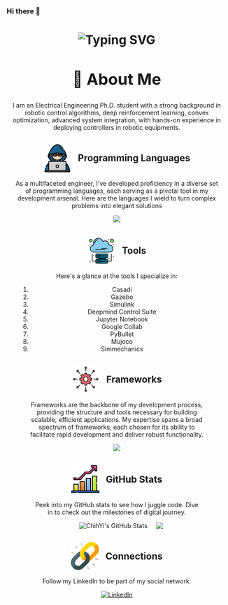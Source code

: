 ### Hi there 👋
<div align="center" style="max-width: 700px;">
    <h1>
        <img src="https://readme-typing-svg.herokuapp.com?font=Jetbrains+mono&size=40&duration=3000&color=7B68EE&center=true&vCenter=true&width=435&lines=I'm+SOHAM+SARKAR;This+is..;..my+Github..;" alt="Typing SVG"/>
    </h1>
    <h2 style="font-size: 36px;">🚀 About Me</h2>
    <p>I am an Electrical Engineering Ph.D. student with a strong background in robotic control algorithms, deep reinforcement learning, convex optimization, advanced system integration, with hands-on experience in deploying controllers in robotic equipments. </p>
</div>

<div align="center" style="max-width: 700px; margin: 15px;">
   <h2 style="display: flex; justify-content: center; align-items:center;" class="section-heading">
      <img src="hacker.png" style="width: 64px; height: 64px; margin-right: 15px;"> 
         Programming Languages
   </h2>
   <p> As a multifaceted engineer, I've developed proficiency in a diverse set of programming languages, each serving as a pivotal tool in my development arsenal. Here are the languages I wield to turn complex problems into elegant solutions</p>

<p align="center">
  <a href="https://skillicons.dev">
    <img src="https://skillicons.dev/icons?i=c,cpp,matlab,html,css,javascript,java,python,r,bash" />
  </a>
</p>



<div align="center" style="max-width: 700px; margin: 15px;">
   <h2 style="display: flex; justify-content: center; align-items: center;" class="section-heading">
      <img src="cloud_service.png" style="width: 64px; height: 64px; margin-right: 15px;"> 
    Tools
   </h2>

 <p>Here's a glance at the tools I specialize in:</p>
   <ol>
    <li>Casadi</li>
    <li>Gazebo</li>
    <li>Simulink</li>
    <li>Deepmind Control Suite</li>
    <li>Jupyter Notebook</li>
    <li>Google Collab</li>
    <li>PyBullet</li>
    <li>Mujoco</li>
    <li>Simmechanics</li>
  </ol>   

<!--
  <img src="https://img.shields.io/badge/AWS-FF9900?style=for-the-badge&logo=amazonaws&logoColor=white" alt="AWS" />
  <img src="https://img.shields.io/badge/Azure-0089D6?style=for-the-badge&logo=microsoftazure&logoColor=white" alt="Azure"/>
  <img src="https://img.shields.io/badge/Docker-2496ED?style=for-the-badge&logo=docker&logoColor=white" alt="Docker"/>
</div>
-->


<div align="center" style="max-width: 700px; margin: 15px;">
   <h2 style="display: flex; justify-content: center; align-items: center;" class="section-heading">
      <img src="framework.png" style="width: 64px; height: 64px; margin-right: 15px">
         Frameworks
   </h2>
   <p>Frameworks are the backbone of my development process, providing the structure and tools necessary for building scalable, efficient applications. My expertise spans a broad spectrum of frameworks, each chosen for its ability to facilitate rapid development and deliver robust functionality.</p>


<p align="center">
  <a href="https://skillicons.dev">
    <img src="https://skillicons.dev/icons?i=anaconda,pytorch,opencv,ros" />
  </a>
</p>


<!--
  <img src="https://img.shields.io/badge/React-20232A?style=for-the-badge&logo=react&logoColor=61DAFB" alt="React"/>
  <img src="https://img.shields.io/badge/npm-CB3837?style=for-the-badge&logo=npm&logoColor=white" alt="npm"/>
  <img src="https://img.shields.io/badge/Git-F05032?style=for-the-badge&logo=git&logoColor=white" alt="Git"/>
  <img src="https://img.shields.io/badge/Visual%20Studio%20Code-007ACC?style=for-the-badge&logo=visualstudiocode&logoColor=white" alt="Visual Studio Code"/>
  <img src="https://img.shields.io/badge/Vue.js-4FC08D?style=for-the-badge&logo=vuedotjs&logoColor=white" alt="Vue.js"/>
  <img src="https://img.shields.io/badge/Django-092E20?style=for-the-badge&logo=django&logoColor=green" alt="Django"/>
  <img src="https://img.shields.io/badge/Bootstrap-7952B3?style=for-the-badge&logo=bootstrap&logoColor=white" alt="Bootstrap"/>
  <img src="https://img.shields.io/badge/Node.js-339933?style=for-the-badge&logo=nodedotjs&logoColor=white" alt="Node.js"/>
  <img src="https://img.shields.io/badge/Flask-000000?style=for-the-badge&logo=flask&logoColor=white" alt="Flask"/>
</div>
-->

<!--Stats Section-->
<div align="center" style="max-width: 700px; margin: 20px;">
   <h2 style="display: flex; justify-content: center; align-items: center;" class="section-heading">
      <img src="stats.png" style="width: 64px; height: 64px; margin-right: 15px;"> 
         GitHub Stats
   </h2>
   <p>Peek into my GitHub stats to see how I juggle code. Dive in to check out the milestones of digital journey.</p>
   <div style="display: flex; flex-wrap: wrap; justify-content: center; width: 100%; height: 100%;">
      <div style="display: flex; margin-left: 20px;">
         <img src="https://github-profile-summary-cards.vercel.app/api/cards/stats?username=ssarka4894&theme=github_dark" alt="ChihYi's GitHub Stats" style="max-width: 100%;">
      </div>
      <div style="display:flex; margin-left: 20px;">
         <img src="https://github-profile-summary-cards.vercel.app/api/cards/most-commit-language?username=ssarka4894&theme=github_dark" style="max-width: 100%;">
      </div> 
   </div>
</div>

<!--
###  Github Stats:
  <img align="center" alt="noshluk2's GitHub Stats" src="https://github-readme-stats.vercel.app/api?username=ssarka4894&show_icons=true&hide_border=true&title_color=ff652f&icon_color=FFE400&bg_color=09131B&text_color=ffffff&border_color=0c1a25" />
-->

<div align="center">
   <h2 style="display: flex; justify-content: center; align-items: center;" class="section-heading">
      <img src="connections.png" style="width: 64px; height: 64px; margin-right: 15px">
         Connections
   </h2>
    <p>Follow my LinkedIn to be part of my social network.</p>
    <a href="https://www.linkedin.com/in/soham-sarkar-483566129/">
        <img src="https://img.shields.io/badge/LinkedIn-0077B5?style=for-the-badge&logo=linkedin&logoColor=white" alt="LinkedIn"/>
    </a>
</div>
